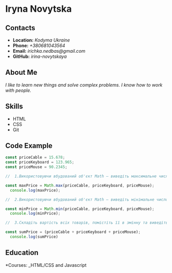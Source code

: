 # Iryna Novytska
## Contacts
* __Location:__   _Kodyma Ukraine_
* __Phone:__ _+380681043564_
* __Email:__ _irichka.nedbas@gmail.com_
* __GitHub:__ _irina-novytskaya_
## About Me
*I like to learn new things and solve complex problems. I know how to work with people.*
## Skills
* HTML
* CSS
* Git
## Code Example 
```javascript
const priceCable = 15.678;
const priceKeyboard = 123.965;
const priceMouse = 90.2345;

//  1.Використовуючи вбудований об'єкт Math – виведіть максимальне число

const maxPrice = Math.max(priceCable, priceKeyboard, priceMouse);
  console.log(maxPrice);

//  2.Використовуючи вбудований об'єкт Math – виведіть мінімальне число

const minPrice = Math.min(priceCable, priceKeyboard, priceMouse);
  console.log(minPrice);

//  3.Складіть вартість всіх товарів, помістіть її в змінну та виведіть цю суму\\

const sumPrice = (priceCable + priceKeyboard + priceMouse);
  console.log(sumPrice)
  ```
## Education
*Courses: _HTML/CSS and Javascript